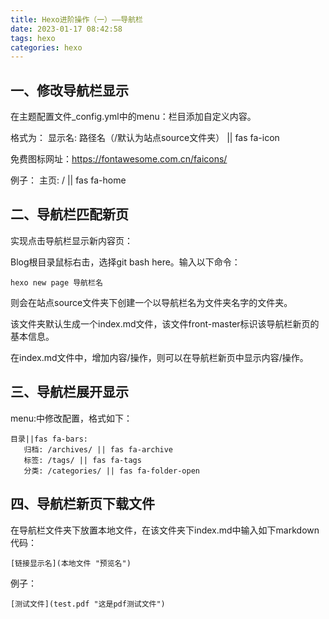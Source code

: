 ```yaml
---
title: Hexo进阶操作（一）——导航栏
date: 2023-01-17 08:42:58
tags: hexo
categories: hexo
---
```


## 一、修改导航栏显示

在主题配置文件_config.yml中的menu：栏目添加自定义内容。

格式为：	显示名: 路径名（/默认为站点source文件夹） || fas fa-icon

免费图标网址：https://fontawesome.com.cn/faicons/

例子： 主页: / || fas fa-home	

## 二、导航栏匹配新页

实现点击导航栏显示新内容页：

Blog根目录鼠标右击，选择git bash here。输入以下命令：  

`hexo new page 导航栏名`

则会在站点source文件夹下创建一个以导航栏名为文件夹名字的文件夹。

该文件夹默认生成一个index.md文件，该文件front-master标识该导航栏新页的基本信息。

在index.md文件中，增加内容/操作，则可以在导航栏新页中显示内容/操作。

## 三、导航栏展开显示

menu:中修改配置，格式如下：

```
目录||fas fa-bars:
   归档: /archives/ || fas fa-archive
   标签: /tags/ || fas fa-tags
   分类: /categories/ || fas fa-folder-open
```

## 四、导航栏新页下载文件

在导航栏文件夹下放置本地文件，在该文件夹下index.md中输入如下markdown代码：

`[链接显示名](本地文件 "预览名")`

例子：

`[测试文件](test.pdf "这是pdf测试文件")`

